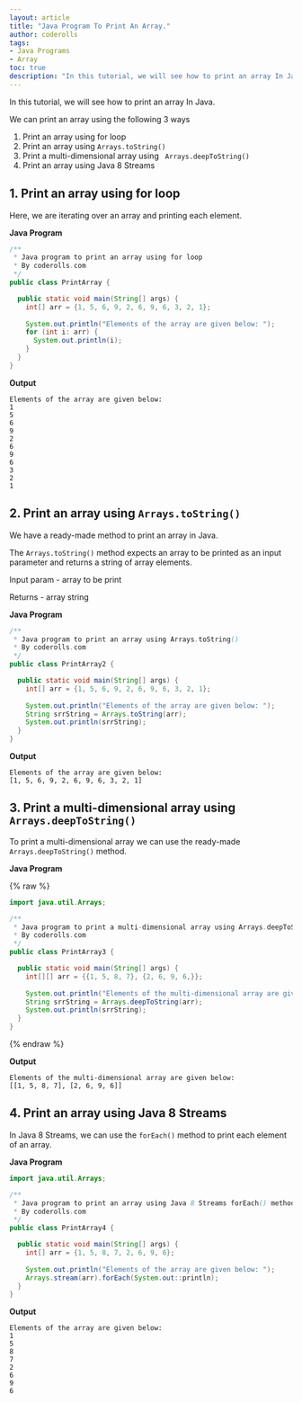 ```yaml
---
layout: article  
title: "Java Program To Print An Array."  
author: coderolls  
tags: 
- Java Programs
- Array
toc: true
description: "In this tutorial, we will see how to print an array In Java."
---
```


In this tutorial, we will see how to print an array In Java.

We can print an array using the following 3 ways

1. Print an array using for loop
2. Print an array using `Arrays.toString()`
3. Print a multi-dimensional array using ` Arrays.deepToString()`
4. Print an array using Java 8 Streams 

## 1. Print an array using for loop

Here, we are iterating over an array and printing each element.

**Java Program**

```java
/**
 * Java program to print an array using for loop
 * By coderolls.com
 */
public class PrintArray {

  public static void main(String[] args) {
    int[] arr = {1, 5, 6, 9, 2, 6, 9, 6, 3, 2, 1};
    
    System.out.println("Elements of the array are given below: ");
    for (int i: arr) {
      System.out.println(i);
    }
  }
}
```

**Output**

```
Elements of the array are given below: 
1
5
6
9
2
6
9
6
3
2
1
```

## 2. Print an array using `Arrays.toString()`

We have a ready-made method to print an array in Java.

The `Arrays.toString()` method expects an array to be printed as an input parameter and returns a string of array elements.

Input param - array to be  print

Returns - array string

**Java Program**

```java
/**
 * Java program to print an array using Arrays.toString()
 * By coderolls.com
 */
public class PrintArray2 {

  public static void main(String[] args) {
    int[] arr = {1, 5, 6, 9, 2, 6, 9, 6, 3, 2, 1};
    
    System.out.println("Elements of the array are given below: ");
    String srrString = Arrays.toString(arr);
    System.out.println(srrString);
  }
}
```

**Output**

```
Elements of the array are given below: 
[1, 5, 6, 9, 2, 6, 9, 6, 3, 2, 1]
```



## 3. Print a multi-dimensional array using `Arrays.deepToString()`

To print a multi-dimensional array we can use the ready-made `Arrays.deepToString()` method.

**Java Program**

{% raw %}

```java
import java.util.Arrays;

/**
 * Java program to print a multi-dimensional array using Arrays.deepToString()
 * By coderolls.com
 */
public class PrintArray3 {

  public static void main(String[] args) {
    int[][] arr = {{1, 5, 8, 7}, {2, 6, 9, 6,}};
    
    System.out.println("Elements of the multi-dimensional array are given below: ");
    String srrString = Arrays.deepToString(arr);
    System.out.println(srrString);
  }
}
```
{% endraw %}

**Output**

```
Elements of the multi-dimensional array are given below: 
[[1, 5, 8, 7], [2, 6, 9, 6]]
```

## 4. Print an array using Java 8 Streams 

In Java 8 Streams, we can use the `forEach()` method to print each element of an array.

**Java Program**

```java
import java.util.Arrays;

/**
 * Java program to print an array using Java 8 Streams forEach() method
 * By coderolls.com
 */
public class PrintArray4 {

  public static void main(String[] args) {
    int[] arr = {1, 5, 8, 7, 2, 6, 9, 6};
    
    System.out.println("Elements of the array are given below: ");
    Arrays.stream(arr).forEach(System.out::println);
  }
}
```

**Output**

```
Elements of the array are given below: 
1
5
8
7
2
6
9
6
```
